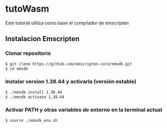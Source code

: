 # tutoWasm

Este tutorial utiliza como base el compilador de emscripten

## Instalacion Emscripten

### Clonar repositorio
```sh
$ git clone https://github.com/emscripten-core/emsdk.git
$ cd emsdk
```
### Instalar version 1.38.44 y activarla (versión estable)
```sh
$ ./emsdk install 1.38.44
$ ./emsdk activate 1.38.44
```

### Activar PATH y otras variables de entorno en la terminal actual 
```
$ source ./emsdk_env.sh
```




